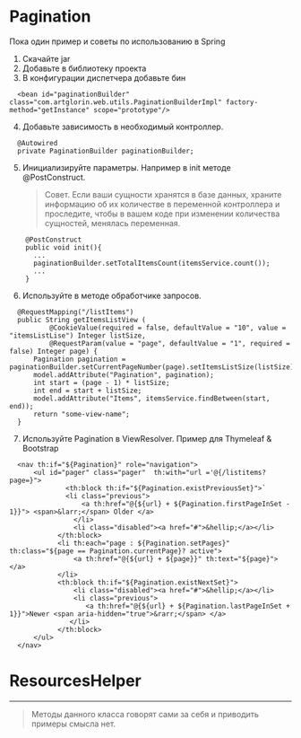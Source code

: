 # Pagination

Пока один пример и советы по использованию в Spring

1. Скачайте jar
2. Добавьте в библиотеку проекта
3. В конфигурации диспетчера добавьте бин

  ```
  	<bean id="paginationBuilder" class="com.artglorin.web.utils.PaginationBuilderImpl" factory-method="getInstance" scope="prototype"/>
  ```

4. Добавьте зависимость в необходимый контроллер.

  ```
  	@Autowired
  	private PaginationBuilder paginationBuilder;
  ```

5. Инициализируйте параметры. Например в init методе @PostConstruct.

	> Совет. Если ваши сущности хранятся в базе данных, храните информацию об их количестве в переменной контроллера и проследите, чтобы в вашем коде при изменении количества сущностей, менялась переменная.

  ```
      @PostConstruct
      public void init(){
        ...
        paginationBuilder.setTotalItemsCount(itemsService.count());
        ...
      }
  ```

6. Используйте в методе обработчике запросов.

  ```
  	@RequestMapping("/listItems")
  	public String getItemsListView (
  			@CookieValue(required = false, defaultValue = "10", value = "itemsListLise") Integer listSize,
  			@RequestParam(value = "page", defaultValue = "1", required = false) Integer page) {
  		Pagination pagination = paginationBuilder.setCurrentPageNumber(page).setItemsListSize(listSize).build();
  		model.addAttribute("Pagination", pagination);
  		int start = (page - 1) * listSize;
  		int end = start + listSize;
  		model.addAttribute("Items", itemsService.findBetween(start, end));
  		return "some-view-name";
  	}
  ```

7. Используйте Pagination в ViewResolver. Пример для Thymeleaf & Bootstrap

  ```
  	<nav th:if="${Pagination}" role="navigation">
  	    <ul id="pager" class="pager"  th:with="url ='@{/listitems?page=}">
  	    	    <th:block th:if="${Pagination.existPreviousSet}">`
  	            <li class="previous">
  	                <a th:href="@{${url} + ${Pagination.firstPageInSet - 1}}"> <span>&larr;</span> Older </a>
                  </li>
                  <li class="disabled"><a href="#">&hellip;</a></li>
              </th:block>
              <li th:each="page : ${Pagination.setPages}" th:class="${page == Pagination.currentPage}? active">
                  <a th:href="@{${url} + ${page}}" th:text="${page}"></a>
              </li>
              <th:block th:if="${Pagination.existNextSet}">
                  <li class="disabled"><a href="#">&hellip;</a></li>
                  <li class="previous">
                     <a th:href="@{${url} + ${Pagination.lastPageInSet + 1}}">Newer <span aria-hidden="true">&rarr;</span> </a>
                 </li>
              </th:block>
  	    </ul>
  	</nav>
  ```
# ResourcesHelper

---

> Методы данного класса говорят сами за себя и приводить примеры смысла нет.
